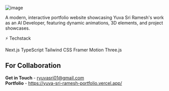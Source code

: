 ![image](https://github.com/user-attachments/assets/4ba30bf8-9712-4dd9-914e-e009d5fd65f3)

A modern, interactive portfolio website showcasing Yuva Sri Ramesh's work as an AI Developer, featuring dynamic animations, 3D elements, and project showcases.

⚡ Techstack

Next.js
TypeScript
Tailwind CSS
Framer Motion
Three.js
## For Collaboration
**Get in Touch** - ryuvasri01@gmail.com<br>
**Portfolio** - https://yuva-sri-ramesh-portfolio.vercel.app/
